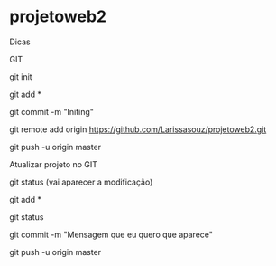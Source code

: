 # projetoweb2
Dicas

GIT

git init

git add *

git commit -m "Initing"

git remote add origin https://github.com/Larissasouz/projetoweb2.git

git push -u origin master


Atualizar projeto no GIT

git status (vai aparecer a modificação)

git add *

git status

git commit -m "Mensagem que eu quero que aparece"

git push -u origin master
